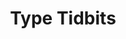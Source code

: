 ---
layout: default
sortorder: 6.3
title: "Type Tidbits"
deck: "These are small assignments we'll do weekly."
details: |

  ## Type Tidbits

  These are little type tidbits that are reminders of fundamental type concepts. They're mostly dos and donts. 

  ### Tidbit Ideas 

  - Slanted vs true italics 
  - Faux bold vs true bold 
  - Quotation marks & apostrophes 
  - Dashes & hyphens
  - What's a Grotesque font?
  - What are monospaced fonts? When do I use them?
  - What are SVG fonts?
  - What is Lorem Ipsum? Are there varying qualities of Lorem Ipsum?
  - What are variable fonts?
    - [Variable Fonts.com](https://www.variable-fonts.com/about)
    - [Can I use variable fonts on the web](https://caniuse.com/variable-fonts)
  - [Page dimensions](https://learning.oreilly.com/library/view/typography-referenced/9781592537020/chapter-4)
  - Show faux small caps. How the weight gives them away.
  - [Auto-leading](https://learning.oreilly.com/library/view/type-rules-the/9780470542514/ch05.html) Should I use it?
  - [More about Variable Fonts](https://web.dev/variable-fonts/)
  - Font file types
    - TrueType
    - PostScript
    - WOFF2 Web Fonts
  - Google's [Legibility vs Readability](https://material.io/design/typography/understanding-typography.html#readability)
---